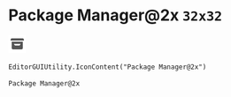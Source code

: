 # Package Manager@2x `32x32`
<img src="/img/Package%20Manager@2x.png" width=32 height=32>

``` CSharp
EditorGUIUtility.IconContent("Package Manager@2x")
```
```
Package Manager@2x
```
